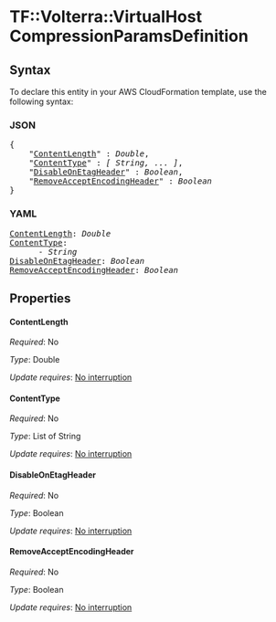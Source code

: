 # TF::Volterra::VirtualHost CompressionParamsDefinition

## Syntax

To declare this entity in your AWS CloudFormation template, use the following syntax:

### JSON

<pre>
{
    "<a href="#contentlength" title="ContentLength">ContentLength</a>" : <i>Double</i>,
    "<a href="#contenttype" title="ContentType">ContentType</a>" : <i>[ String, ... ]</i>,
    "<a href="#disableonetagheader" title="DisableOnEtagHeader">DisableOnEtagHeader</a>" : <i>Boolean</i>,
    "<a href="#removeacceptencodingheader" title="RemoveAcceptEncodingHeader">RemoveAcceptEncodingHeader</a>" : <i>Boolean</i>
}
</pre>

### YAML

<pre>
<a href="#contentlength" title="ContentLength">ContentLength</a>: <i>Double</i>
<a href="#contenttype" title="ContentType">ContentType</a>: <i>
      - String</i>
<a href="#disableonetagheader" title="DisableOnEtagHeader">DisableOnEtagHeader</a>: <i>Boolean</i>
<a href="#removeacceptencodingheader" title="RemoveAcceptEncodingHeader">RemoveAcceptEncodingHeader</a>: <i>Boolean</i>
</pre>

## Properties

#### ContentLength

_Required_: No

_Type_: Double

_Update requires_: [No interruption](https://docs.aws.amazon.com/AWSCloudFormation/latest/UserGuide/using-cfn-updating-stacks-update-behaviors.html#update-no-interrupt)

#### ContentType

_Required_: No

_Type_: List of String

_Update requires_: [No interruption](https://docs.aws.amazon.com/AWSCloudFormation/latest/UserGuide/using-cfn-updating-stacks-update-behaviors.html#update-no-interrupt)

#### DisableOnEtagHeader

_Required_: No

_Type_: Boolean

_Update requires_: [No interruption](https://docs.aws.amazon.com/AWSCloudFormation/latest/UserGuide/using-cfn-updating-stacks-update-behaviors.html#update-no-interrupt)

#### RemoveAcceptEncodingHeader

_Required_: No

_Type_: Boolean

_Update requires_: [No interruption](https://docs.aws.amazon.com/AWSCloudFormation/latest/UserGuide/using-cfn-updating-stacks-update-behaviors.html#update-no-interrupt)

